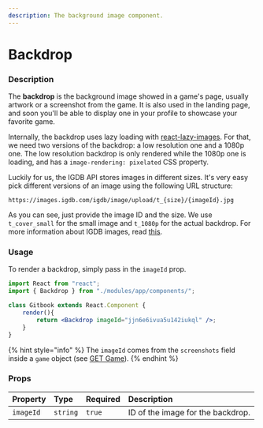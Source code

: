 ```yaml
---
description: The background image component.
---
```


# Backdrop

### Description

The **backdrop** is the background image showed in a game's page, usually artwork or a screenshot from the game. It is also used in the landing page, and soon you'll be able to display one in your profile to showcase your favorite game.

Internally, the backdrop uses lazy loading with [react-lazy-images](https://github.com/fpapado/react-lazy-images). For that, we need two versions of the backdrop: a low resolution one and a 1080p one. The low resolution backdrop is only rendered while the 1080p one is loading, and has a `image-rendering: pixelated` CSS property.

Luckily for us, the IGDB API stores images in different sizes. It's very easy pick different versions of an image using the following URL structure:

```text
https://images.igdb.com/igdb/image/upload/t_{size}/{imageId}.jpg
```

As you can see, just provide the image ID and the size. We use `t_cover_small` for the small image and `t_1080p` for the actual backdrop. For more information about IGDB images, read [this](https://api-docs.igdb.com/?javascript#images). 

### Usage

To render a backdrop, simply pass in the `imageId` prop.

```jsx
import React from "react";
import { Backdrop } from "./modules/app/components/";

class Gitbook extends React.Component {
    render(){
        return <Backdrop imageId="jjn6e6ivua5u142iukql" />;
    }
}

```

{% hint style="info" %}
The `imageId` comes from the `screenshots` field inside a `game` object \(see [GET Game](https://overworld.gitbook.io/docs/api/games#game)\).
{% endhint %}

### Props

| Property | Type | Required | Description |
| :--- | :--- | :--- | :--- |
| `imageId` | `string` | `true` | ID of the image for the backdrop. |

